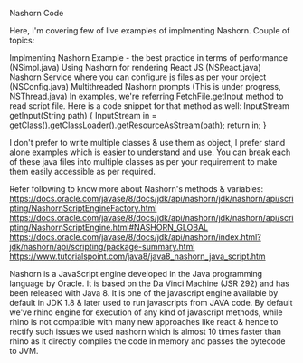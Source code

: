 Nashorn Code

Here, I'm covering few of live examples of implmenting Nashorn. Couple of topics:

Implmenting Nashorn Example - the best practice in terms of performance (NSimpl.java)
Using Nashorn for rendering React JS (NSReact.java)
Nashorn Service where you can configure js files as per your project (NSConfig.java)
Multithreaded Nashorn prompts (This is under progress, NSThread.java)
In examples, we're referring FetchFile.getInput method to read script file. Here is a code snippet for that method as well: InputStream getInput(String path) { InputStream in = getClass().getClassLoader().getResourceAsStream(path); return in; }

I don't prefer to write multiple classes & use them as object, I prefer stand alone examples which is easier to understand and use. You can break each of these java files into multiple classes as per your requirement to make them easily accessible as per required.

Refer following to know more about Nashorn's methods & variables: https://docs.oracle.com/javase/8/docs/jdk/api/nashorn/jdk/nashorn/api/scripting/NashornScriptEngineFactory.html https://docs.oracle.com/javase/8/docs/jdk/api/nashorn/jdk/nashorn/api/scripting/NashornScriptEngine.html#NASHORN_GLOBAL https://docs.oracle.com/javase/8/docs/jdk/api/nashorn/index.html?jdk/nashorn/api/scripting/package-summary.html https://www.tutorialspoint.com/java8/java8_nashorn_java_script.htm

Nashorn is a JavaScript engine developed in the Java programming language by Oracle. It is based on the Da Vinci Machine (JSR 292) and has been released with Java 8. It is one of the javascript engine available by default in JDK 1.8 & later used to run javascripts from JAVA code. By default we've rhino engine for execution of any kind of javascript methods, while rhino is not compatible with many new approaches like react & hence to rectify such issues we used nashorn which is almost 10 times faster than rhino as it directly compiles the code in memory and passes the bytecode to JVM.
